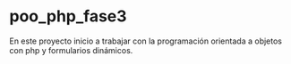 # poo_php_fase3
En este proyecto inicio a trabajar con la programación orientada a objetos con php y formularios dinámicos.
